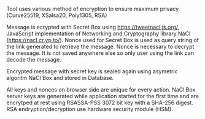 Tool uses various method of encryption to ensure maximum privacy (Curve25519, XSalsa20, Poly1305, RSA)

Message is ecrypted with Secret Box using https://tweetnacl.js.org/, JavaScript implementation of 
Networking and Cryptography library NaCl (https://nacl.cr.yp.to/).  Nonce used for Secret Box is used 
as query string of the link generated to retrieve the message. Nonce is necessary to decrypt the message. 
It is not saved anywhere else so only user using the link can decode the message. 

Encrypted message with secret key is sealed again using asymetric algoritm NaCl Box and stored in Database. 

All keys and nonces on browser side are unique for every action. NaCl Box server keys are generated while application 
started for the first time and are encrytped at rest using RSASSA-PSS 3072 bit key with a SHA-256 digest. 
RSA endryption/decryption use hardware security module (HSM).


  
